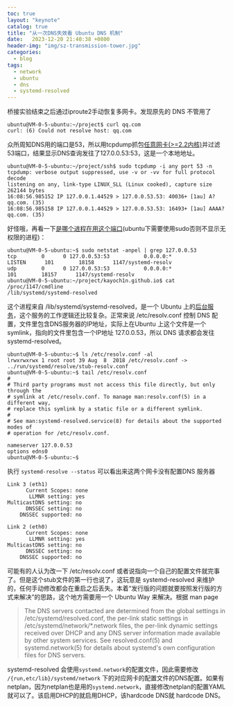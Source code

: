 ```yaml
---
toc: true
layout: "keynote"
catalog: true
title: "从一次DNS失效看 Ubuntu DNS 机制"
date:   2023-12-20 21:40:38 +0800
header-img: "img/sz-transmission-tower.jpg"
categories:
  - blog
tags:
  - network
  - ubuntu
  - dns
  - systemd-resolved
---
```



桥接实验结束之后通过iproute2手动恢复多网卡。发现原先的 DNS 不管用了

```
ubuntu@VM-0-5-ubuntu:~/project$ curl qq.com
curl: (6) Could not resolve host: qq.com
```

众所周知DNS用的端口是53，所以用tcpdump抓包[任意网卡(>=2.2内核)](https://serverfault.com/a/805008/599288)并过滤53端口，结果显示DNS查询发往了127.0.0.53:53，这是一个本地地址。

```
ubuntu@VM-0-5-ubuntu:~/project/ssh$ sudo tcpdump -i any port 53 -n
tcpdump: verbose output suppressed, use -v or -vv for full protocol decode
listening on any, link-type LINUX_SLL (Linux cooked), capture size 262144 bytes
16:08:56.985152 IP 127.0.0.1.44529 > 127.0.0.53.53: 40036+ [1au] A? qq.com. (35)
16:08:56.985158 IP 127.0.0.1.44529 > 127.0.0.53.53: 16493+ [1au] AAAA? qq.com. (35)
```

好怪哦，再看一下[是哪个进程在用这个端口](https://www.ibm.com/support/pages/how-can-i-check-if-application-listening-port-and-applications-name)(ubuntu下需要使用sudo否则不显示无权限的进程)：

```
ubuntu@VM-0-5-ubuntu:~$ sudo netstat -anpel | grep 127.0.0.53
tcp        0      0 127.0.0.53:53           0.0.0.0:*               LISTEN      101        18158      1147/systemd-resolv
udp        0      0 127.0.0.53:53           0.0.0.0:*                           101        18157      1147/systemd-resolv
ubuntu@VM-0-5-ubuntu:~/project/kayoch1n.github.io$ cat /proc/1147/cmdline
/lib/systemd/systemd-resolved
```

这个进程来自 /lib/systemd/systemd-resolved，是一个 Ubuntu 上的[后台服务](https://unix.stackexchange.com/q/612416/325365)，这个服务的工作逻辑还比较复杂。正常来说 /etc/resolv.conf 控制 DNS 配置，文件里包含DNS服务器的IP地址，实际上在Ubuntu 上这个文件是一个symlink，指向的文件里包含一个IP地址 127.0.0.53，所以 DNS 请求都会发往 systemd-resolved。

```
ubuntu@VM-0-5-ubuntu:~$ ls /etc/resolv.conf -al
lrwxrwxrwx 1 root root 39 Aug  8  2018 /etc/resolv.conf -> ../run/systemd/resolve/stub-resolv.conf
ubuntu@VM-0-5-ubuntu:~$ tail /etc/resolv.conf
#
# Third party programs must not access this file directly, but only through the
# symlink at /etc/resolv.conf. To manage man:resolv.conf(5) in a different way,
# replace this symlink by a static file or a different symlink.
#
# See man:systemd-resolved.service(8) for details about the supported modes of
# operation for /etc/resolv.conf.

nameserver 127.0.0.53
options edns0
ubuntu@VM-0-5-ubuntu:~$
```

执行 `systemd-resolve --status` 可以看出来这两个网卡没有配置DNS 服务器

```
Link 3 (eth1)
      Current Scopes: none
       LLMNR setting: yes
MulticastDNS setting: no
      DNSSEC setting: no
    DNSSEC supported: no

Link 2 (eth0)
      Current Scopes: none
       LLMNR setting: yes
MulticastDNS setting: no
      DNSSEC setting: no
    DNSSEC supported: no
```

可能有的人认为改一下 /etc/resolv.conf 或者说指向一个自己的配置文件就完事了。但是这个stub文件的第一行也说了，这玩意是 systemd-resolved 来维护的，任何手动修改都会在重启之后丢失。本着“发行版的问题就要按照发行版的方式来解决”的思路，这个地方需要用一个 Ubuntu Way 来解决。根据 man page

> The DNS servers contacted are determined from the global settings in /etc/systemd/resolved.conf, the per-link static settings in
> /etc/systemd/network/*.network files, the per-link dynamic settings received over DHCP and any DNS server information made available by other
> system services. See resolved.conf(5) and systemd.network(5) for details about systemd's own configuration files for DNS servers.

systemd-resolved 会使用`systemd.network`的配置文件，因此需要修改 `/{run,etc/lib}/systemd/network` 下的对应网卡的配置文件的DNS配置。如果有netplan，因为netplan也是用的`systemd.network`，直接修改netplan的配置YAML就可以了。该启用DHCP的就启用DHCP，该hardcode DNS就 hardcode DNS。
